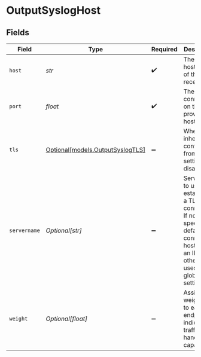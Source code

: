 # OutputSyslogHost


## Fields

| Field                                                                                                                                                      | Type                                                                                                                                                       | Required                                                                                                                                                   | Description                                                                                                                                                |
| ---------------------------------------------------------------------------------------------------------------------------------------------------------- | ---------------------------------------------------------------------------------------------------------------------------------------------------------- | ---------------------------------------------------------------------------------------------------------------------------------------------------------- | ---------------------------------------------------------------------------------------------------------------------------------------------------------- |
| `host`                                                                                                                                                     | *str*                                                                                                                                                      | :heavy_check_mark:                                                                                                                                         | The hostname of the receiver                                                                                                                               |
| `port`                                                                                                                                                     | *float*                                                                                                                                                    | :heavy_check_mark:                                                                                                                                         | The port to connect to on the provided host                                                                                                                |
| `tls`                                                                                                                                                      | [Optional[models.OutputSyslogTLS]](../models/outputsyslogtls.md)                                                                                           | :heavy_minus_sign:                                                                                                                                         | Whether to inherit TLS configs from group setting or disable TLS                                                                                           |
| `servername`                                                                                                                                               | *Optional[str]*                                                                                                                                            | :heavy_minus_sign:                                                                                                                                         | Servername to use if establishing a TLS connection. If not specified, defaults to connection host (if not an IP); otherwise, uses the global TLS settings. |
| `weight`                                                                                                                                                   | *Optional[float]*                                                                                                                                          | :heavy_minus_sign:                                                                                                                                         | Assign a weight (>0) to each endpoint to indicate its traffic-handling capability                                                                          |